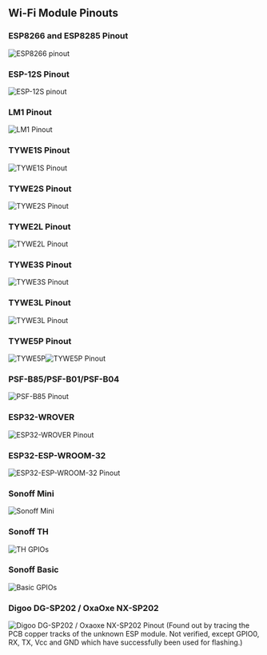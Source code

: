 ## Wi-Fi Module Pinouts

### ESP8266 and ESP8285 Pinout
![ESP8266 pinout](_media/pinouts/ESP8266_pinout.jpg)

### ESP-12S Pinout
![ESP-12S pinout](_media/pinouts/esp-12s_pinout.jpg)

### LM1 Pinout
![LM1 Pinout](_media/pinouts/LM1_pinout.jpg)

### TYWE1S Pinout
![TYWE1S Pinout](_media/pinouts/TYWE1S_pinout.jpg)

### TYWE2S Pinout
![TYWE2S Pinout](_media/pinouts/TYWE2S_pinout.jpg)

### TYWE2L Pinout
![TYWE2L Pinout](_media/pinouts/TYWE2L_pinout.jpg)

### TYWE3S Pinout
![TYWE3S Pinout](_media/pinouts/TYWE3S_pinout.jpg)

### TYWE3L Pinout
![TYWE3L Pinout](_media/pinouts/TYWE3L_pinout.jpg)

### TYWE5P Pinout
![TYWE5P](_media/pinouts/TYWE5P.jpg)![TYWE5P Pinout](_media/pinouts/TYWE5P_pinout.jpg)

### PSF-B85/PSF-B01/PSF-B04
![PSF-B85 Pinout](_media/pinouts/PSF-B85_pinout.jpg)

### ESP32-WROVER
![ESP32-WROVER Pinout](_media/pinouts/ESP32-WROVER_pinout.jpg)

### ESP32-ESP-WROOM-32
![ESP32-ESP-WROOM-32 Pinout](_media/pinouts/ESP-WROOM-32_pinout.jpg)

### Sonoff Mini
![Sonoff Mini](_media/pinouts/sonoff_mini.jpg)

### Sonoff TH
<img alt="TH GPIOs" src="http://tinkerman.cat/wp-content/uploads/2016/10/20161004_220416_LABELSs.jpg"></img>

### Sonoff Basic
<img alt="Basic GPIOs" src="http://tinkerman.cat/wp-content/uploads/2016/06/pinout_frontx.jpg"></img>

### Digoo DG-SP202 / OxaOxe NX-SP202
<img alt="Digoo DG-SP202 / Oxaoxe NX-SP202 Pinout" src="https://abload.de/img/nx-sp202-pinoutubkyw.jpg"></img>
(Found out by tracing the PCB copper tracks of the unknown ESP module. Not verified, except GPIO0, RX, TX, Vcc and GND which have successfully been used for flashing.)
